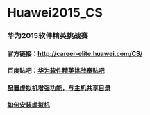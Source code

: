 # Huawei2015_CS

### 华为2015软件精英挑战赛

#### 官方链接：http://career-elite.huawei.com/CS/


#### 百度贴吧：[华为软件精英挑战赛贴吧](http://tieba.baidu.com/f?kw=2015%E5%8D%8E%E4%B8%BA%E8%BD%AF%E4%BB%B6%E7%B2%BE%E8%8B%B1%E6%8C%91%E6%88%98%E8%B5%9B&ie=utf-8)


#### [配置虚拟机增强功能，与主机共享目录](https://github.com/wutiejun/Huawei2015_CS/wiki/How_To_Share_Folder_With_Host)

#### [如何安装虚拟机](https://github.com/wutiejun/Huawei2015_CS/wiki/How_To_Setup_VB)

